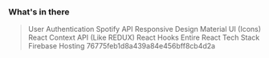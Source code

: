 ### What's in there

> User Authentication
> Spotify API
> Responsive Design
> Material UI (Icons)
> React Context API (Like REDUX)
> React Hooks
> Entire React Tech Stack
> Firebase Hosting
76775feb1d8a439a84e456bff8cb4d2a